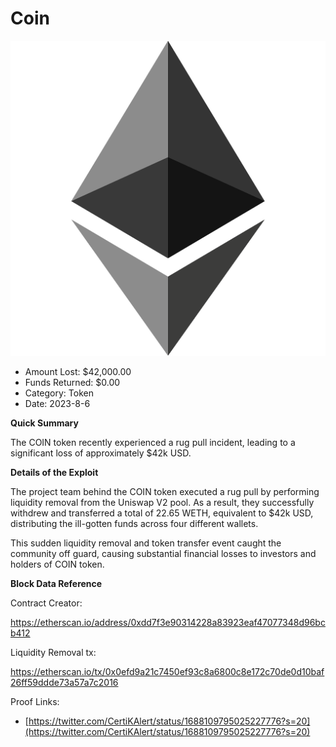 # Coin
![Coin](/rektimages/Coin-token-Rug-Pull.png)
- Amount Lost: $42,000.00
- Funds Returned: $0.00
- Category: Token
- Date: 2023-8-6

**Quick Summary**

The COIN token recently experienced a rug pull incident, leading to a significant loss of approximately $42k USD.

  


 **Details of the Exploit**

The project team behind the COIN token executed a rug pull by performing liquidity removal from the Uniswap V2 pool. As a result, they successfully withdrew and transferred a total of 22.65 WETH, equivalent to $42k USD, distributing the ill-gotten funds across four different wallets.

  


This sudden liquidity removal and token transfer event caught the community off guard, causing substantial financial losses to investors and holders of COIN token.

  


 **Block Data Reference**

Contract Creator:

https://etherscan.io/address/0xdd7f3e90314228a83923eaf47077348d96bcb412

Liquidity Removal tx:

https://etherscan.io/tx/0x0efd9a21c7450ef93c8a6800c8e172c70de0d10baf26ff59ddde73a57a7c2016


Proof Links:
- [https://twitter.com/CertiKAlert/status/1688109795025227776?s=20](https://twitter.com/CertiKAlert/status/1688109795025227776?s=20)


